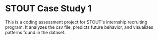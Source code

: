 # STOUT Case Study 1

This is a coding assessment project for STOUT's internship recruiting program. It analyzes the csv file, predicts future behavior, and visualizes patterns found in the dataset.